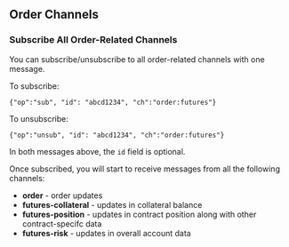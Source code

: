 ## Order Channels

### Subscribe All Order-Related Channels 

You can subscribe/unsubscribe to all order-related channels with one message.

To subscribe: 

`{"op":"sub", "id": "abcd1234", "ch":"order:futures"}`

To unsubscribe:

`{"op":"unsub", "id": "abcd1234", "ch":"order:futures"}`

In both messages above, the `id` field is optional.


Once subscribed, you will start to receive messages from all the following channels:

* **order** - order updates 
* **futures-collateral** - updates in collateral balance 
* **futures-position** - updates in contract position along with other contract-specifc data 
* **futures-risk** - updates in overall account data

